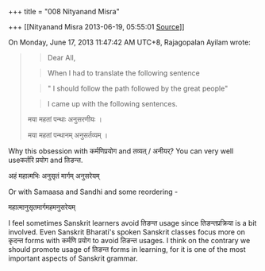 +++
title = "008 Nityanand Misra"

+++
[[Nityanand Misra	2013-06-19, 05:55:01 [Source](https://groups.google.com/g/samskrita/c/hdLuaNOBNpo)]]



  
  
On Monday, June 17, 2013 11:47:42 AM UTC+8, Rajagopalan Ayilam wrote:

> 
> > 
> > 
> > 
> > 
> > 
> > 
> > Dear All,  
>   
> > 
> > When I had to translate the following sentence  
>   
> > 
> > " I should follow the path followed by the great people"  
>   
> > 
> > I came up with the following sentences.  
>   
> मया महतां पन्थाः अनुसरणीयः ।  
>   
> मया महतां पन्थानम् अनुसर्तव्यम् ।  
>   
> > 
> > 
> > 
> > 

  

Why this obsession with कर्मणिप्रयोग and तव्यत् / अनीयर्? You can very well useकर्तरि प्रयोग and तिङन्त.

  

अहं महात्मभिः अनुसृतं मार्गम् अनुसरेयम्  

Or with Samaasa and Sandhi and some reordering -

महात्मानुसृतमार्गमहमनुसरेयम्  

  

I feel sometimes Sanskrit learners avoid तिङन्त usage since तिङन्तप्रक्रिया is a bit involved. Even Sanskrit Bharati's spoken Sanskrit classes focus more on कृदन्त forms with कर्मणि प्रयोग to avoid तिङन्त usages. I think on the contrary we should promote usage of तिङन्त forms in learning, for it is one of the most important aspects of Sanskrit grammar.

  


